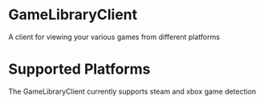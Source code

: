 # GameLibraryClient
A client for viewing your various games from different platforms
# Supported Platforms
The GameLibraryClient currently supports steam and xbox game detection

